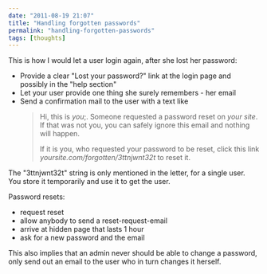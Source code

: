 ```yaml
---
date: "2011-08-19 21:07"
title: "Handling forgotten passwords"
permalink: "handling-forgotten-passwords"
tags: [thoughts]
---
```


This is how I would let a user login again, after she lost her password:

- Provide a clear "Lost your password?" link at the login page and possibly in the "help section"
- Let your user provide one thing she surely remembers - her email
- Send a confirmation mail to the user with a text like
    > Hi, this is _you_;. Someone requested a password reset on _your site_. If that was not you, you can safely ignore this email and nothing will happen.
	> 
	> If it is you, who requested your password to be reset, click this link _yoursite.com/forgotten/3ttnjwnt32t_ to reset it.

The "3ttnjwnt32t" string is only mentioned in the letter, for a single user. You store it temporarily and use it to get the user.

Password resets:

- request reset
- allow anybody to send a reset-request-email
- arrive at hidden page that lasts 1 hour
- ask for a new password and the email

This also implies that an admin never should be able to change a password, only send out an email to the user who in turn changes it herself.
